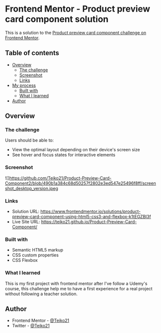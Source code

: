 # Frontend Mentor - Product preview card component solution

This is a solution to the [Product preview card component challenge on Frontend Mentor](https://www.frontendmentor.io/challenges/product-preview-card-component-GO7UmttRfa). 

## Table of contents

- [Overview](#overview)
  - [The challenge](#the-challenge)
  - [Screenshot](#screenshot)
  - [Links](#links)
- [My process](#my-process)
  - [Built with](#built-with)
  - [What I learned](#what-i-learned)
- [Author](#author)




## Overview

### The challenge

Users should be able to:

- View the optimal layout depending on their device's screen size
- See hover and focus states for interactive elements

### Screenshot

![]https://github.com/Teiko21/Product-Preview-Card-Component2/blob/490b1a384c68d50257f2802e3ed547e25496f8ff/screenshot_desktop_version.jpeg

### Links

- Solution URL: https://www.frontendmentor.io/solutions/product-preview-card-component-using-html5-css3-and-flexbox-k1tEGZBI3f
- Live Site URL: https://teiko21.github.io/Product-Preview-Card-Component/
 
### Built with

- Semantic HTML5 markup
- CSS custom properties
- CSS Flexbox

### What I learned
 This is my first project with frontend mentor after I've follow a Udemy's course, this challenge help me to have a first experience for a real project without following
 a teacher solution.

## Author
- Frontend Mentor - [@Teiko21](https://www.frontendmentor.io/profile/Teiko21)
- Twitter - [@Teiko21](https://twitter.com/Teiko21)
